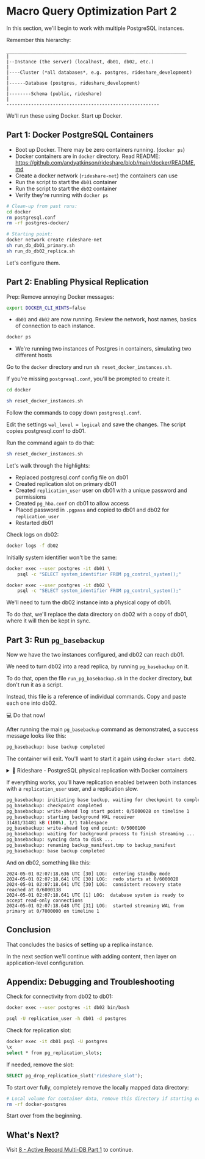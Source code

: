 # Macro Query Optimization Part 2

In this section, we'll begin to work with multiple PostgreSQL instances.

Remember this hierarchy:
```
__________________________________________________________________
|
|--Instance (the server) (localhost, db01, db02, etc.)
|
|----Cluster (*all databases*, e.g. postgres, rideshare_development)
|
|------Database (postgres, rideshare_development)
|
|--------Schema (public, rideshare)
|
--------------------------------------------------------
```

We'll run these using Docker. Start up Docker.

## Part 1: Docker PostgreSQL Containers
- Boot up Docker. There may be zero containers running. (`docker ps`)
- Docker containers are in `docker` directory. Read README: <https://github.com/andyatkinson/rideshare/blob/main/docker/README.md>
- Create a docker network (`rideshare-net`) the containers can use
- Run the script to start the `db01` container
- Run the script to start the `db02` container
- Verify they're running with `docker ps`

```sh
# Clean-up from past runs:
cd docker
rm postgresql.conf
rm -rf postgres-docker/

# Starting point:
docker network create rideshare-net
sh run_db_db01_primary.sh
sh run_db_db02_replica.sh
```

Let's configure them.

## Part 2: Enabling Physical Replication
Prep: Remove annoying Docker messages:
```sh
export DOCKER_CLI_HINTS=false
```

- `db01` and `db02` are now running. Review the network, host names, basics of connection to each instance.

```sh
docker ps
```

- We're running two instances of Postgres in containers, simulating two different hosts

Go to the `docker` directory and run `sh reset_docker_instances.sh`.

If you're missing `postgresql.conf`, you'll be prompted to create it.


```sh
cd docker

sh reset_docker_instances.sh
```

Follow the commands to copy down `postgresql.conf`.

Edit the settings `wal_level = logical` and save the changes. The script copies postgresql.conf to db01.

Run the command again to do that:

```sh
sh reset_docker_instances.sh
```

Let's walk through the highlights:
- Replaced postgresql.conf config file on db01
- Created replication slot on primary db01
- Created `replication_user` user on db01 with a unique password and permissions
- Created `pg_hba.conf` on db01 to allow access
- Placed password in `.pgpass` and copied to db01 and db02 for `replication_user`
- Restarted db01

Check logs on db02:
```sh
docker logs -f db02
```

Initially system identifier won't be the same:
```sh
docker exec --user postgres -it db01 \
    psql -c "SELECT system_identifier FROM pg_control_system();"

docker exec --user postgres -it db02 \
    psql -c "SELECT system_identifier FROM pg_control_system();"
```

We'll need to turn the db02 instance into a physical copy of db01.

To do that, we'll replace the data directory on db02 with a copy of db01,
where it will then be kept in sync.

## Part 3: Run `pg_basebackup`
Now we have the two instances configured, and db02 can reach db01.

We need to turn db02 into a read replica, by running `pg_basebackup` on it.

To do that, open the file `run_pg_basebackup.sh` in the docker directory, but don't run it as a script.

Instead, this file is a reference of individual commands. Copy and paste each one into db02.

💻 Do that now!

After running the main `pg_basebackup` command as demonstrated, a success message looks like this:

```sh
pg_basebackup: base backup completed
```

The container will exit. You'll want to start it again using `docker start db02`.

<details>
<summary>🎥 Rideshare - PostgreSQL physical replication with Docker containers</summary>
<div>
<a href="https://www.loom.com/share/6fb372b9f09d41b59692cf4de44441d8">
  <img style="max-width:300px;" src="https://cdn.loom.com/sessions/thumbnails/6fb372b9f09d41b59692cf4de44441d8-with-play.gif">
</a>
</div>
</details>


If everything works, you'll have replication enabled between both instances with a `replication_user` user,
and a replication slow.

```sh
pg_basebackup: initiating base backup, waiting for checkpoint to complete
pg_basebackup: checkpoint completed
pg_basebackup: write-ahead log start point: 0/5000028 on timeline 1
pg_basebackup: starting background WAL receiver
31481/31481 kB (100%), 1/1 tablespace
pg_basebackup: write-ahead log end point: 0/5000100
pg_basebackup: waiting for background process to finish streaming ...
pg_basebackup: syncing data to disk ...
pg_basebackup: renaming backup_manifest.tmp to backup_manifest
pg_basebackup: base backup completed
```

And on db02, something like this:
```
2024-05-01 02:07:18.636 UTC [30] LOG:  entering standby mode
2024-05-01 02:07:18.641 UTC [30] LOG:  redo starts at 0/6000028
2024-05-01 02:07:18.641 UTC [30] LOG:  consistent recovery state reached at 0/6000138
2024-05-01 02:07:18.641 UTC [1] LOG:  database system is ready to accept read-only connections
2024-05-01 02:07:18.648 UTC [31] LOG:  started streaming WAL from primary at 0/7000000 on timeline 1
```

## Conclusion
That concludes the basics of setting up a replica instance.

In the next section we'll continue with adding content, then layer on application-level configuration.


## Appendix: Debugging and Troubleshooting
Check for connectivity from db02 to db01:
```sh
docker exec --user postgres -it db02 bin/bash

psql -U replication_user -h db01 -d postgres
```

Check for replication slot:
```sh
docker exec -it db01 psql -U postgres
\x
select * from pg_replication_slots;
```

If needed, remove the slot:
```sql
SELECT pg_drop_replication_slot('rideshare_slot');
```

To start over fully, completely remove the locally mapped data directory:
```sh
# Local volume for container data, remove this directory if starting over
rm -rf docker-postgres
```

Start over from the beginning.

## What's Next?
Visit [8 - Active Record Multi-DB Part 1](/docs/workshop/8_active_record_multi-db_prep_part_1.md) to continue.
